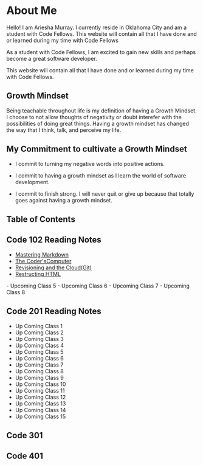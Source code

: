 # About Me

Hello! I am Ariesha Murray. I currently reside in Oklahoma City and am a student with Code Fellows. This website will contain all that I have done and or learned during my time with Code Fellows

As a student with Code Fellows, I am excited to gain new skills and perhaps become a great software developer.

This website will contain all that I have done and or learned during my time with Code Fellows.

## Growth Mindset

Being teachable throughout life is my definition of having a Growth Mindset.
I choose to not allow thoughts of negativity or doubt interefer with the possibilities of doing great things. Having a growth mindset has changed the way that I think, talk, and perceive my life.

## My Commitment to cultivate a Growth Mindset

- I commit to turning my negative words into positive actions.

- I commit to having a growth mindset as I learn the world of software development.

- I commit to finish strong. I will never quit or give up because that totally goes against having a growth mindset.

## Table of Contents

## Code 102 Reading Notes

- [Mastering Markdown](https://github.com/ArieshaM/reading-notes/commit/67749fd16dc5819e2de8d06a07ae07b763fa9e45#r135535787)
- [The Coder'sComputer](https://github.com/ArieshaM/reading-notes/commit/b9401fde98e78a947d2a0f002e4551222f981030#commitcomment-136301760)
- [Revisioning and the Cloud(Git)](https://github.com/ArieshaM/reading-notes/commit/89eb6dffa2829689f227fe4bc2ca29a9324c766d#commitcomment-136399345)
- <a href="http://127.0.0.1:5500/102%20Class04.html"> Restructing HTML
</a>  
- Upcoming Class 5
- Upcoming Class 6
- Upcoming Class 7
- Upcoming Class 8
  
## Code 201 Reading Notes

- Up Coming Class 1
- Up Coming Class 2
- Up Coming Class 3
- Up Coming Class 4
- Up Coming Class 5
- Up Coming Class 6
- Up Coming Class 7
- Up Coming Class 8
- Up Coming Class 9
- Up Coming Class 10
- Up Coming Class 11
- Up Coming Class 12
- Up Coming Class 13
- Up Coming Class 14
- Up Coming Class 15

## Code 301

## Code 401
